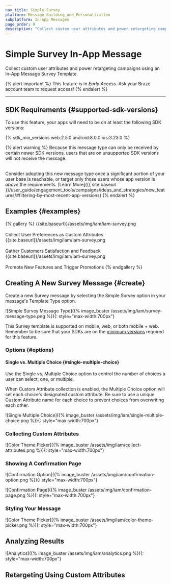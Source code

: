 ```yaml
---
nav_title: Simple Survey
platform: Message_Building_and_Personalization
subplatform: In-App Messages
page_order: 9
description: "Collect custom user attributes and power retargeting campaigns using an In-App Message Survey Template."
---
```


# Simple Survey In-App Message

Collect custom user attributes and power retargeting campaigns using an In-App Message Survey Template.

{% alert important %}
This feature is in *Early Access*. Ask your Braze account team to request access!
{% endalert %}


<hr>

## SDK Requirements {#supported-sdk-versions}

To use this feature, your apps will need to be on at least the following SDK versions:

{% sdk_min_versions web:2.5.0 android:8.0.0 ios:3.23.0 %}

{% alert warning %}
Because this message type can only be received by certain newer SDK versions, users that are on unsupported SDK versions will not receive the message. <br><br>

Consider adopting this new message type once a significant portion of your user base is reachable, or target only those users whose app version is _above_ the requirements. [Learn More]({{ site.baseurl }}/user_guide/engagement_tools/campaigns/ideas_and_strategies/new_features/#filtering-by-most-recent-app-versions)
{% endalert %}

## Examples {#examples}

<style>
.swiper-container .swiper-description p {
    font-size: 1.7rem;
}
</style>
{% gallery %}
 {{site.baseurl}}/assets/img/iam/iam-survey.png <br><br> Collect User Preferences as Custom Attributes
 {{site.baseurl}}/assets/img/iam/iam-survey.png <br><br> Gather Customers Satisfaction and Feedback
 {{site.baseurl}}/assets/img/iam/iam-survey.png <br><br> Promote New Features and Trigger Promotions
{% endgallery %}


## Creating A New Survey Message {#create}

Create a new Survey message by selecting the Simple Survey option in your message's Template Type option.

![Simple Survey Message Type]({% image_buster /assets/img/iam/survey-message-type.png %}){: style="max-width:700px"}

This Survey template is supported on mobile, web, or both mobile + web. Remember to be sure that your SDKs are on the [minimum versions](#supported-sdk-versions) required for this feature.

### Options {#options}

#### Single vs. Multiple Choice {#single-multiple-choice}

Use the Single vs. Multiple Choice option to control the number of choices a user can select; one, or multiple.

When Custom Attribute collection is enabled, the Multiple Choice option will set each choice's designated custom attribute. Be sure to use a unique Custom Attribute name for each choice to prevent choices from overwriting each other.

![Single Multiple Choice]({% image_buster /assets/img/iam/single-multiple-choice.png %}){: style="max-width:700px"}

### Collecting Custom Attributes

![Color Theme Picker]({% image_buster /assets/img/iam/collect-attributes.png %}){: style="max-width:700px"}

### Showing A Confirmation Page

![Confirmation Option]({% image_buster /assets/img/iam/confirmation-option.png %}){: style="max-width:700px"}

![Confirmation Page]({% image_buster /assets/img/iam/confirmation-page.png %}){: style="max-width:700px"}

### Styling Your Message

![Color Theme Picker]({% image_buster /assets/img/iam/color-theme-picker.png %}){: style="max-width:700px"}

## Analyzing Results

![Analytics]({% image_buster /assets/img/iam/analytics.png %}){: style="max-width:700px"}

## Retargeting Using Custom Attributes



